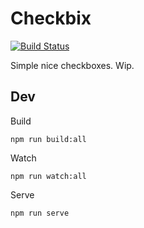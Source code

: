# Checkbix

[![Build Status](https://travis-ci.org/urre/checkbix.svg?branch=master)](https://travis-ci.org/urre/checkbix)

Simple nice checkboxes. Wip.

## Dev

Build

    npm run build:all    

Watch

    npm run watch:all

Serve
    
    npm run serve
